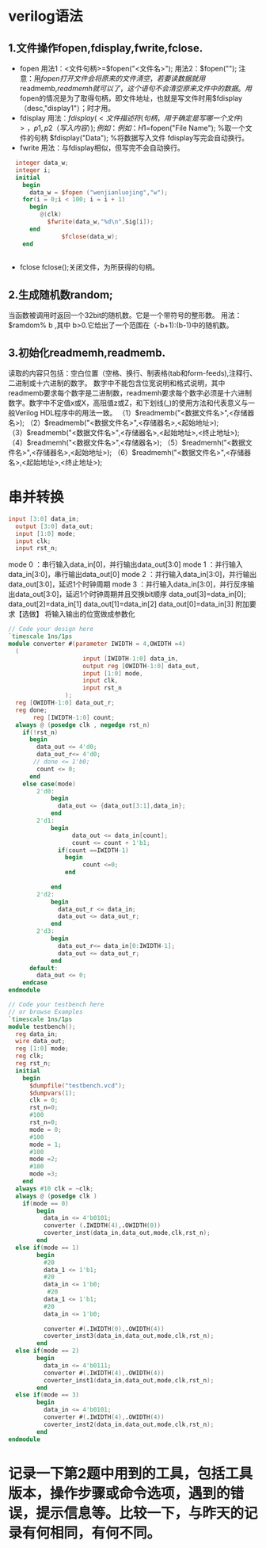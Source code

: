 verilog语法
=====
1.文件操作fopen,fdisplay,fwrite,fclose.
----
* fopen
用法1：<文件句柄>=$fopen("<文件名>");
用法2：$fopen("<File Name>");
  注意：用$fopen打开文件会将原来的文件清空，若要读数据就用$readmemb,$readmemh就可以了，这个语句不会清空原来文件中的数据。
用$fopen的情况是为了取得句柄，即文件地址，也就是写文件时用$fdisplay（desc,"display1"）；时才用。
* fdisplay
  用法：$fdisplay(<文件描述符(句柄，用于确定是写哪一个文件)>，p1,p2（写入内容）);例如：
  例如：
H1=$fopen("File Name");     %取一个文件的句柄
$fdisplay("Data");     %将数据写入文件
  fdisplay写完会自动换行。
* fwrite
  用法：与fdisplay相似，但写完不会自动换行。
```verilog
  integer data_w;
  integer i;
  initial
    begin
      data_w = $fopen ("wenjianluojing","w");
    for(i = 0;i < 100; i = i + 1)
      begin
         @(clk)
           $fwrite(data_w,"%d\n",Sig[i]);
      end
               $fclose(data_w);
    end
    
```
* fclose
  fclose(<FileHandle>);关闭文件，<File Handle>为所获得的句柄。

2.生成随机数random;
-----
当函数被调用时返回一个32bit的随机数。它是一个带符号的整形数。
用法：$ramdom% b ,其中 b>0.它给出了一个范围在（-b+1):(b-1)中的随机数。
      
3.初始化readmemh,readmemb.
----
读取的内容只包括：空白位置（空格、换行、制表格(tab和form-feeds),注释行、二进制或十六进制的数字。
数字中不能包含位宽说明和格式说明，其中readmemb要求每个数字是二进制数，readmemh要求每个数字必须是十六进制数字。数字中不定值x或X，高阻值z或Z，和下划线(_)的使用方法和代表意义与一般Verilog HDL程序中的用法一致。
（1）$readmemb("<数据文件名>",<存储器名>);
（2）$readmemb("<数据文件名>",<存储器名>,<起始地址>);
（3）$readmemb("<数据文件名>",<存储器名>,<起始地址>,<终止地址>);
（4）$readmemh("<数据文件名>",<存储器名>);
（5）$readmemh("<数据文件名>",<存储器名>,<起始地址>);
（6）$readmemh("<数据文件名>",<存储器名>,<起始地址>,<终止地址>);

串并转换
===
```verilog
input [3:0] data_in;
  output [3:0] data_out;
  input [1:0] mode;
  input clk;
  input rst_n;
```
mode 0 ：串行输入data_in[0]，并行输出data_out[3:0]
mode 1 ：并行输入data_in[3:0]，串行输出data_out[0]
mode 2 ：并行输入data_in[3:0]，并行输出data_out[3:0]，延迟1个时钟周期
mode 3 ：并行输入data_in[3:0]，并行反序输出data_out[3:0]，延迟1个时钟周期并且交换bit顺序
data_out[3]=data_in[0]; 
data_out[2]=data_in[1]
data_out[1]=data_in[2]
data_out[0]=data_in[3]
附加要求【选做】
将输入输出的位宽做成参数化
```verilog
// Code your design here
`timescale 1ns/1ps
module converter #(parameter IWIDTH = 4,OWIDTH =4) 
  (
    				 input [IWIDTH-1:0] data_in,
    				 output reg [OWIDTH-1:0] data_out,
    				 input [1:0] mode,
 					 input clk,
 					 input rst_n				 
				);
  reg [OWIDTH-1:0] data_out_r;
  reg done;
       reg [IWIDTH-1:0] count;
  always @ (posedge clk , negedge rst_n)
    if(!rst_n)
      begin
      	data_out <= 4'd0;
  		data_out_r<= 4'd0;
       // done <= 1'b0;
        count <= 0;
      end
  	else case(mode)
      	2'd0:
          	begin
              data_out <= {data_out[3:1],data_in};
            end
      	2'd1:
          	begin
                  data_out <= data_in[count];
                  count <= count + 1'b1;
              if(count ==IWIDTH-1)
               	begin	
               		 count <=0;        		
                end
              
            end
      	2'd2:
          	begin
              data_out_r <= data_in;
              data_out <= data_out_r;
            end
      	2'd3:
          	begin
              data_out_r<= data_in[0:IWIDTH-1];
              data_out <= data_out_r;
            end
      default:
        data_out <= 0;
    endcase
endmodule
```
```verilog
// Code your testbench here
// or browse Examples
`timescale 1ns/1ps
module testbench();
  reg data_in;
  wire data_out;
  reg [1:0] mode;
  reg clk;
  reg rst_n;
  initial
    begin
      $dumpfile("testbench.vcd");
      $dumpvars(1);
      clk = 0;
      rst_n=0;
      #100
      rst_n=0;
      mode = 0;
      #100
      mode = 1;
      #100
      mode =2;
      #100
      mode =3;
    end
  always #10 clk = ~clk;
  always @ (posedge clk )
    if(mode == 0)
      	begin
          data_in <= 4'b0101;
          converter (.IWIDTH(4),.OWIDTH(0)) 
          coverter_inst(data_in,data_out,mode,clk,rst_n);
        end
  else if(mode == 1)
    	begin
          #20
          data_1 <= 1'b1;
          #20
          data_in <= 1'b0;
           #20
          data_1 <= 1'b1;
          #20
          data_in <= 1'b0;
          
          converter #(.IWIDTH(0),.OWIDTH(4)) 
          coverter_inst3(data_in,data_out,mode,clk,rst_n);
        end
  else if(mode == 2)
      	begin
          data_in <= 4'b0111;
          converter #(.IWIDTH(4),.OWIDTH(4)) 
          coverter_inst1(data_in,data_out,mode,clk,rst_n);
        end
  else if(mode == 3)
      	begin
          data_in <= 4'b0101;
          converter #(.IWIDTH(4),.OWIDTH(4)) 
          coverter_inst2(data_in,data_out,mode,clk,rst_n);
        end
endmodule
```

记录一下第2题中用到的工具，包括工具版本，操作步骤或命令选项，遇到的错误，提示信息等。比较一下，与昨天的记录有何相同，有何不同。
=================================
